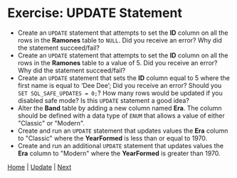 # Exercise:  UPDATE Statement

- Create an `UPDATE` statement that attempts to set the **ID** column on all the rows in the **Ramones** table to `NULL`.  Did you receive an error?  Why did the statement succeed/fail?
- Create an `UPDATE` statement that attempts to set the **ID** column on all the rows in the **Ramones** table to a value of 5. Did you receive an error?  Why did the statement succeed/fail?
- Create an `UPDATE` statement that sets the **ID** column equal to 5 where the first name is equal to ‘Dee Dee’;  Did you receive an error?  Should you `SET SQL_SAFE_UPDATES = 0;`?  How many rows would be updated if you disabled safe mode?  Is this `UPDATE` statement a good idea?
- Alter the **Band** table by adding a new column named **Era**.  The column should be defined with a data type of `ENUM` that allows a value of either "Classic" or "Modern".
- Create and run an `UPDATE` statement that updates values the **Era** column to "Classic" where the **YearFormed** is less than or equal to 1970.
- Create and run an additional `UPDATE` statement that updates values the **Era** column to "Modern" where the **YearFormed** is greater than 1970.


[Home](/)  |  [Update](/16-update/)  |  [Next](/17-distinct/)
